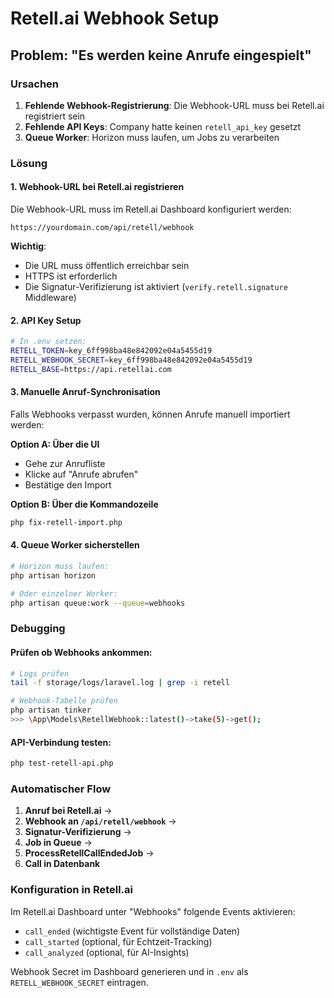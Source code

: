 # Retell.ai Webhook Setup

## Problem: "Es werden keine Anrufe eingespielt"

### Ursachen
1. **Fehlende Webhook-Registrierung**: Die Webhook-URL muss bei Retell.ai registriert sein
2. **Fehlende API Keys**: Company hatte keinen `retell_api_key` gesetzt
3. **Queue Worker**: Horizon muss laufen, um Jobs zu verarbeiten

### Lösung

#### 1. Webhook-URL bei Retell.ai registrieren

Die Webhook-URL muss im Retell.ai Dashboard konfiguriert werden:

```
https://yourdomain.com/api/retell/webhook
```

**Wichtig**: 
- Die URL muss öffentlich erreichbar sein
- HTTPS ist erforderlich
- Die Signatur-Verifizierung ist aktiviert (`verify.retell.signature` Middleware)

#### 2. API Key Setup

```bash
# In .env setzen:
RETELL_TOKEN=key_6ff998ba48e842092e04a5455d19
RETELL_WEBHOOK_SECRET=key_6ff998ba48e842092e04a5455d19
RETELL_BASE=https://api.retellai.com
```

#### 3. Manuelle Anruf-Synchronisation

Falls Webhooks verpasst wurden, können Anrufe manuell importiert werden:

**Option A: Über die UI**
- Gehe zur Anrufliste
- Klicke auf "Anrufe abrufen"
- Bestätige den Import

**Option B: Über die Kommandozeile**
```bash
php fix-retell-import.php
```

#### 4. Queue Worker sicherstellen

```bash
# Horizon muss laufen:
php artisan horizon

# Oder einzelner Worker:
php artisan queue:work --queue=webhooks
```

### Debugging

#### Prüfen ob Webhooks ankommen:
```bash
# Logs prüfen
tail -f storage/logs/laravel.log | grep -i retell

# Webhook-Tabelle prüfen
php artisan tinker
>>> \App\Models\RetellWebhook::latest()->take(5)->get();
```

#### API-Verbindung testen:
```bash
php test-retell-api.php
```

### Automatischer Flow

1. **Anruf bei Retell.ai** → 
2. **Webhook an `/api/retell/webhook`** → 
3. **Signatur-Verifizierung** → 
4. **Job in Queue** → 
5. **ProcessRetellCallEndedJob** → 
6. **Call in Datenbank**

### Konfiguration in Retell.ai

Im Retell.ai Dashboard unter "Webhooks" folgende Events aktivieren:
- `call_ended` (wichtigste Event für vollständige Daten)
- `call_started` (optional, für Echtzeit-Tracking)
- `call_analyzed` (optional, für AI-Insights)

Webhook Secret im Dashboard generieren und in `.env` als `RETELL_WEBHOOK_SECRET` eintragen.